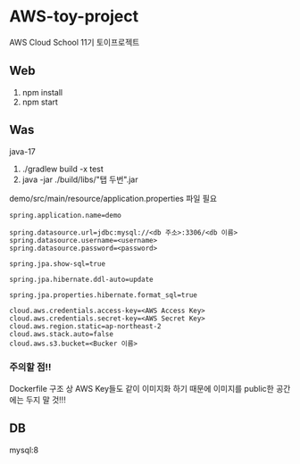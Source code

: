 # AWS-toy-project
AWS Cloud School 11기 토이프로젝트

## Web 
1. npm install
2. npm start

## Was
java-17

1. ./gradlew build -x test
2. java -jar ./build/libs/"탭 두번".jar

demo/src/main/resource/application.properties 파일 필요


	spring.application.name=demo

	spring.datasource.url=jdbc:mysql://<db 주소>:3306/<db 이름>
	spring.datasource.username=<username>
	spring.datasource.password=<password>

	spring.jpa.show-sql=true

	spring.jpa.hibernate.ddl-auto=update

	spring.jpa.properties.hibernate.format_sql=true

	cloud.aws.credentials.access-key=<AWS Access Key>
	cloud.aws.credentials.secret-key=<AWS Secret Key>
	cloud.aws.region.static=ap-northeast-2
	cloud.aws.stack.auto=false
	cloud.aws.s3.bucket=<Bucker 이름>

### 주의할 점!! 
Dockerfile 구조 상 AWS Key들도 같이 이미지화 하기 때문에 
이미지를 public한 공간에는 두지 말 것!!!


## DB
mysql:8



